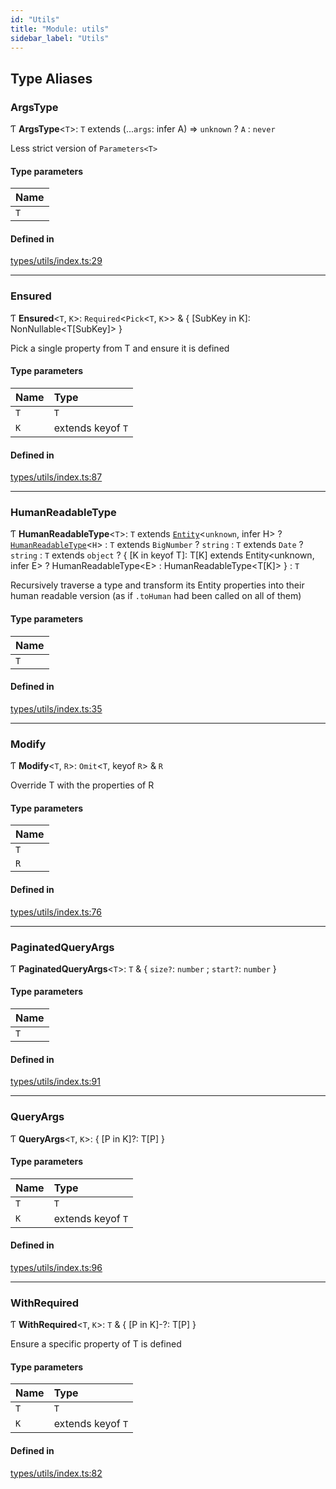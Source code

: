 ```yaml
---
id: "Utils"
title: "Module: utils"
sidebar_label: "Utils"
---
```


## Type Aliases

### ArgsType

Ƭ **ArgsType**\<`T`\>: `T` extends (...`args`: infer A) => `unknown` ? `A` : `never`

Less strict version of `Parameters<T>`

#### Type parameters

| Name |
| :------ |
| `T` |

#### Defined in

[types/utils/index.ts:29](https://github.com/PolymeshAssociation/polymesh-sdk/blob/fe2e6dd1d/src/types/utils/index.ts#L29)

___

### Ensured

Ƭ **Ensured**\<`T`, `K`\>: `Required`\<`Pick`\<`T`, `K`\>\> & \{ [SubKey in K]: NonNullable\<T[SubKey]\> }

Pick a single property from T and ensure it is defined

#### Type parameters

| Name | Type |
| :------ | :------ |
| `T` | `T` |
| `K` | extends keyof `T` |

#### Defined in

[types/utils/index.ts:87](https://github.com/PolymeshAssociation/polymesh-sdk/blob/fe2e6dd1d/src/types/utils/index.ts#L87)

___

### HumanReadableType

Ƭ **HumanReadableType**\<`T`\>: `T` extends [`Entity`](../../../classes/API/Entities/Entity/Entity.md)\<`unknown`, infer H\> ? [`HumanReadableType`](Utils.md#humanreadabletype)\<`H`\> : `T` extends `BigNumber` ? `string` : `T` extends `Date` ? `string` : `T` extends `object` ? \{ [K in keyof T]: T[K] extends Entity\<unknown, infer E\> ? HumanReadableType\<E\> : HumanReadableType\<T[K]\> } : `T`

Recursively traverse a type and transform its Entity properties into their
  human readable version (as if `.toHuman` had been called on all of them)

#### Type parameters

| Name |
| :------ |
| `T` |

#### Defined in

[types/utils/index.ts:35](https://github.com/PolymeshAssociation/polymesh-sdk/blob/fe2e6dd1d/src/types/utils/index.ts#L35)

___

### Modify

Ƭ **Modify**\<`T`, `R`\>: `Omit`\<`T`, keyof `R`\> & `R`

Override T with the properties of R

#### Type parameters

| Name |
| :------ |
| `T` |
| `R` |

#### Defined in

[types/utils/index.ts:76](https://github.com/PolymeshAssociation/polymesh-sdk/blob/fe2e6dd1d/src/types/utils/index.ts#L76)

___

### PaginatedQueryArgs

Ƭ **PaginatedQueryArgs**\<`T`\>: `T` & \{ `size?`: `number` ; `start?`: `number`  }

#### Type parameters

| Name |
| :------ |
| `T` |

#### Defined in

[types/utils/index.ts:91](https://github.com/PolymeshAssociation/polymesh-sdk/blob/fe2e6dd1d/src/types/utils/index.ts#L91)

___

### QueryArgs

Ƭ **QueryArgs**\<`T`, `K`\>: \{ [P in K]?: T[P] }

#### Type parameters

| Name | Type |
| :------ | :------ |
| `T` | `T` |
| `K` | extends keyof `T` |

#### Defined in

[types/utils/index.ts:96](https://github.com/PolymeshAssociation/polymesh-sdk/blob/fe2e6dd1d/src/types/utils/index.ts#L96)

___

### WithRequired

Ƭ **WithRequired**\<`T`, `K`\>: `T` & \{ [P in K]-?: T[P] }

Ensure a specific property of T is defined

#### Type parameters

| Name | Type |
| :------ | :------ |
| `T` | `T` |
| `K` | extends keyof `T` |

#### Defined in

[types/utils/index.ts:82](https://github.com/PolymeshAssociation/polymesh-sdk/blob/fe2e6dd1d/src/types/utils/index.ts#L82)
